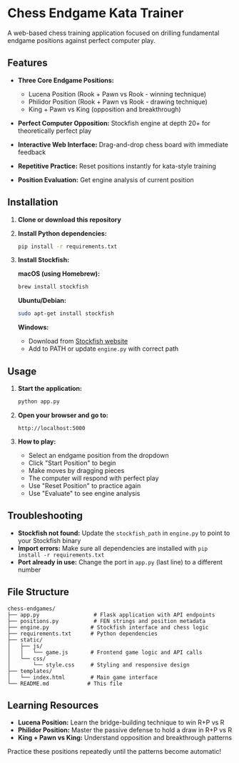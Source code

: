 # Chess Endgame Kata Trainer

A web-based chess training application focused on drilling fundamental endgame positions against perfect computer play.

## Features

- **Three Core Endgame Positions:**
  - Lucena Position (Rook + Pawn vs Rook - winning technique)
  - Philidor Position (Rook + Pawn vs Rook - drawing technique)
  - King + Pawn vs King (opposition and breakthrough)

- **Perfect Computer Opposition:** Stockfish engine at depth 20+ for theoretically perfect play
- **Interactive Web Interface:** Drag-and-drop chess board with immediate feedback
- **Repetitive Practice:** Reset positions instantly for kata-style training
- **Position Evaluation:** Get engine analysis of current position

## Installation

1. **Clone or download this repository**

2. **Install Python dependencies:**
   ```bash
   pip install -r requirements.txt
   ```

3. **Install Stockfish:**
   
   **macOS (using Homebrew):**
   ```bash
   brew install stockfish
   ```
   
   **Ubuntu/Debian:**
   ```bash
   sudo apt-get install stockfish
   ```
   
   **Windows:**
   - Download from [Stockfish website](https://stockfishchess.org/download/)
   - Add to PATH or update `engine.py` with correct path

## Usage

1. **Start the application:**
   ```bash
   python app.py
   ```

2. **Open your browser and go to:**
   ```
   http://localhost:5000
   ```

3. **How to play:**
   - Select an endgame position from the dropdown
   - Click "Start Position" to begin
   - Make moves by dragging pieces
   - The computer will respond with perfect play
   - Use "Reset Position" to practice again
   - Use "Evaluate" to see engine analysis

## Troubleshooting

- **Stockfish not found:** Update the `stockfish_path` in `engine.py` to point to your Stockfish binary
- **Import errors:** Make sure all dependencies are installed with `pip install -r requirements.txt`
- **Port already in use:** Change the port in `app.py` (last line) to a different number

## File Structure

```
chess-endgames/
├── app.py                 # Flask application with API endpoints
├── positions.py           # FEN strings and position metadata
├── engine.py             # Stockfish interface and chess logic
├── requirements.txt      # Python dependencies
├── static/
│   ├── js/
│   │   └── game.js       # Frontend game logic and API calls
│   └── css/
│       └── style.css     # Styling and responsive design
├── templates/
│   └── index.html        # Main game interface
└── README.md            # This file
```

## Learning Resources

- **Lucena Position:** Learn the bridge-building technique to win R+P vs R
- **Philidor Position:** Master the passive defense to hold a draw in R+P vs R  
- **King + Pawn vs King:** Understand opposition and breakthrough patterns

Practice these positions repeatedly until the patterns become automatic!
